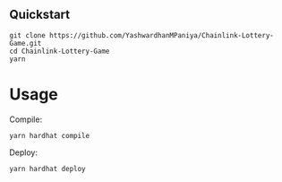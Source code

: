 ## Quickstart

```
git clone https://github.com/YashwardhanMPaniya/Chainlink-Lottery-Game.git
cd Chainlink-Lottery-Game
yarn
```

# Usage

Compile:

```
yarn hardhat compile
```

Deploy:

```
yarn hardhat deploy
```
